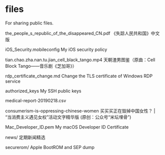 # files
For sharing public files.

the_people_s_republic_of_the_disappeared_CN.pdf 《失踪人民共和国》中文版

iOS_Security.mobileconfig My iOS security policy

tian.chao.zha.nan.tu.jian_cell_black_tango.mp4 天朝渣男图鉴（原曲：Cell Block Tango——音乐剧《芝加哥》）

rdp_certificate_change.md Change the TLS certificate of Windows RDP service

authorized_keys My SSH public keys

medical-report-20190218.csv

consumerism-is-oppressing-chinese-women 买买买正在毁掉中国女性？ | “当消费主义遇见女权”活动文字精华版 (原创：公众号“米坛埋骨”)

Mac_Developer_ID.pem My macOS Developer ID Certificate

news/ 定期新闻精选

securerom/ Apple BootROM and SEP dump
